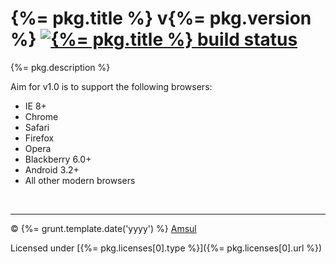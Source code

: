# {%= pkg.title %} v{%= pkg.version %} [![{%= pkg.title %} build status](https://travis-ci.org/amsul/pick.js.png)](https://travis-ci.org/amsul/pick.js)

{%= pkg.description %}

Aim for v1.0 is to support the following browsers:

- IE 8+
- Chrome
- Safari
- Firefox
- Opera
- Blackberry 6.0+
- Android 3.2+
- All other modern browsers

<br>


---

© {%= grunt.template.date('yyyy') %} [Amsul](http://twitter.com/amsul_)

Licensed under [{%= pkg.licenses[0].type %}]({%= pkg.licenses[0].url %})

